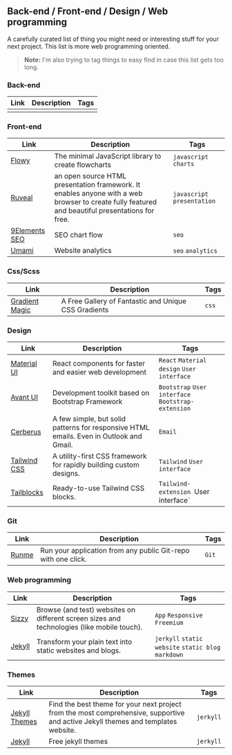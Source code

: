 ## Back-end / Front-end / Design / Web programming

A carefully curated list of thing you might need or interesting stuff for your next project. This list is more web programming oriented.
> **Note:** I'm also trying to tag things to easy find in case this list gets too long.


### Back-end
| Link | Description | Tags |
| ---- | ----------- | ---- |
|      |             |      |

### Front-end
| Link                                        | Description                                         | Tags                  |
| ------------------------------------------- | --------------------------------------------------- | --------------------- |
| [Flowy](https://github.com/alyssaxuu/Flowy) | The minimal JavaScript library to create flowcharts | `javascript` `charts` |
| [Ruveal](https://github.com/hakimel/reveal.js) | an open source HTML presentation framework. It enables anyone with a web browser to create fully featured and beautiful presentations for free. | `javascript` `presentation` |
| [9Elements SEO](https://9elements.com/seo-cheat-sheet/) | SEO chart flow | `seo` |
| [Umami](https://umami.is/) | Website analytics | `seo` `analytics` |

### Css/Scss
| Link | Description | Tags |
| ---- | ----------- | ---- |
| [Gradient Magic](https://www.gradientmagic.com/)     | A Free Gallery of Fantastic and Unique CSS Gradients | `css` |

### Design
| Link                                            | Description                                                                             | Tags                                               |
| ----------------------------------------------- | --------------------------------------------------------------------------------------- | -------------------------------------------------- |
| [Material UI](https://material-ui.com/)         | React components for faster and easier web development                                  | `React` `Material design` `User interface`         |
| [Avant UI](https://www.avantui.com/)            | Development toolkit based on Bootstrap Framework                                        | `Bootstrap` `User interface` `Bootstrap-extension` |
| [Cerberus](https://tedgoas.github.io/Cerberus/) | A few simple, but solid patterns for responsive HTML emails. Even in Outlook and Gmail. | `Email`                                            |
| [Tailwind CSS](https://tailwindcss.com/) | A utility-first CSS framework for rapidly building custom designs. | `Tailwind` `User interface` |
| [Tailblocks](https://github.com/mertJF/tailblocks) | Ready-to-use Tailwind CSS blocks. | `Tailwind-extension `User interface` |

### Git
| Link                                       | Description                                                  | Tags |
| ------------------------------------------ | ------------------------------------------------------------ | ---- |
| [Runme](https://runme.io/?ref=producthunt) |Run your application from any public Git-repo with one click. | `Git`   |

### Web programming
| Link                           | Description                                                  | Tags                                                |
| ------------------------------ | ------------------------------------------------------------ | --------------------------------------------------- |
| [Sizzy](https://sizzy.co/)     | Browse (and test) websites on different screen sizes and technologies (like mobile touch). | `App` `Responsive` `Freemium`                       |
| [Jekyll](https://jekyllrb.com) | Transform your plain text into static websites and blogs.    | `jerkyll` `static website` `static blog` `markdown` |

### Themes

| Link                                     | Description                                                  | Tags      |
| ---------------------------------------- | ------------------------------------------------------------ | --------- |
| [Jekyll Themes](https://jekyllthemes.io) | Find the best theme for your next project from the most comprehensive, supportive and active Jekyll themes and templates website. | `jerkyll` |
| [Jekyll](http://jekyllthemes.org)        | Free jekyll themes                                           | `jerkyll` |
